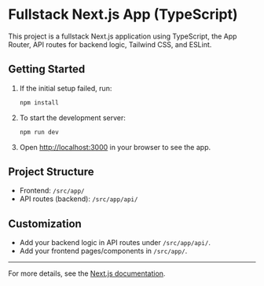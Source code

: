 # Fullstack Next.js App (TypeScript)

This project is a fullstack Next.js application using TypeScript, the App Router, API routes for backend logic, Tailwind CSS, and ESLint.

## Getting Started

1. If the initial setup failed, run:
   ```bash
   npm install
   ```
2. To start the development server:
   ```bash
   npm run dev
   ```
3. Open [http://localhost:3000](http://localhost:3000) in your browser to see the app.

## Project Structure
- Frontend: `/src/app/`
- API routes (backend): `/src/app/api/`

## Customization
- Add your backend logic in API routes under `/src/app/api/`.
- Add your frontend pages/components in `/src/app/`.

---

For more details, see the [Next.js documentation](https://nextjs.org/docs).
